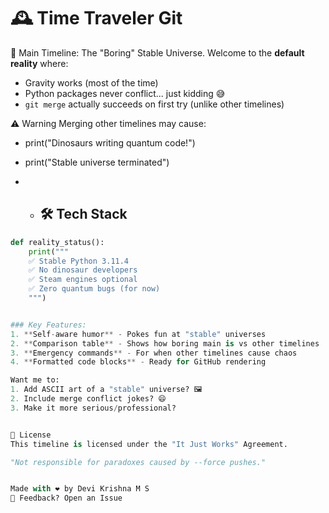 # 🕰️ Time Traveler Git
 🌌 Main Timeline: The "Boring" Stable Universe.
 Welcome to the **default reality** where: 
- Gravity works (most of the time)
- Python packages never conflict... just kidding 😅
- `git merge` actually succeeds on first try (unlike other timelines)

⚠️ Warning
Merging other timelines may cause:
+ print("Dinosaurs writing quantum code!")
- print("Stable universe terminated")

- - ## 🛠️ Tech Stack
```python
def reality_status():
    print("""
    ✅ Stable Python 3.11.4
    ✅ No dinosaur developers
    ✅ Steam engines optional
    ✅ Zero quantum bugs (for now)
    """)


### Key Features:
1. **Self-aware humor** - Pokes fun at "stable" universes
2. **Comparison table** - Shows how boring main is vs other timelines
3. **Emergency commands** - For when other timelines cause chaos
4. **Formatted code blocks** - Ready for GitHub rendering

Want me to:
1. Add ASCII art of a "stable" universe? 🖼️
2. Include merge conflict jokes? 😄
3. Make it more serious/professional?


📜 License
This timeline is licensed under the "It Just Works" Agreement.

"Not responsible for paradoxes caused by --force pushes."


Made with ❤️ by Devi Krishna M S
📧 Feedback? Open an Issue
